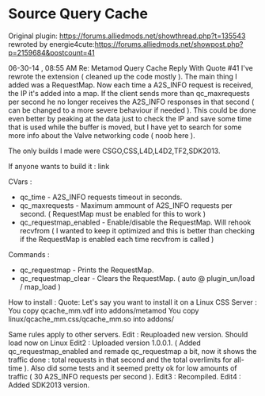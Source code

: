 # Source Query Cache #
Original plugin: https://forums.alliedmods.net/showthread.php?t=135543
rewroted by energie4cute:https://forums.alliedmods.net/showpost.php?p=2159684&postcount=41

06-30-14 , 08:55 AM   Re: Metamod Query Cache
Reply With Quote #41
I've rewrote the extension ( cleaned up the code mostly ). The main thing I added was a RequestMap.
Now each time a A2S_INFO request is received, the IP it's added into a map. If the client sends more than qc_maxrequests per second he no longer receives the A2S_INFO responses in that second ( can be changed to a more severe behaviour if needed ). This could be done even better by peaking at the data just to check the IP and save some time that is used while the buffer is moved, but I have yet to search for some more info about the Valve networking code ( noob here ).

The only builds I made were CSGO,CSS,L4D,L4D2,TF2,SDK2013.

If anyone wants to build it : link

CVars :
- qc_time - A2S_INFO requests timeout in seconds.
- qc_maxrequests - Maximum ammount of A2S_INFO requests per second. ( RequestMap must be enabled for this to work )
- qc_requestmap_enabled - Enable/disable the RequestMap. Will rehook recvfrom ( I wanted to keep it optimized and this is better than checking if the RequestMap is enabled each time recvfrom is called )

Commands :
- qc_requestmap - Prints the RequestMap.
- qc_requestmap_clear - Clears the RequestMap. ( auto @ plugin_un/load / map_load )

How to install :
Quote:
Let's say you want to install it on a Linux CSS Server :
You copy qcache_mm.vdf into addons/metamod
You copy linux/qcache_mm.css/qcache_mm.so into addons/

Same rules apply to other servers.
Edit : Reuploaded new version. Should load now on Linux
Edit2 : Uploaded version 1.0.0.1. ( Added qc_requestmap_enabled and remade qc_requestmap a bit, now it shows the traffic done : total requests in that second and the total overlimits for all-time ). Also did some tests and it seemed pretty ok for low amounts of traffic ( 30 A2S_INFO requests per second ).
Edit3 : Recompiled.
Edit4 : Added SDK2013 version.
